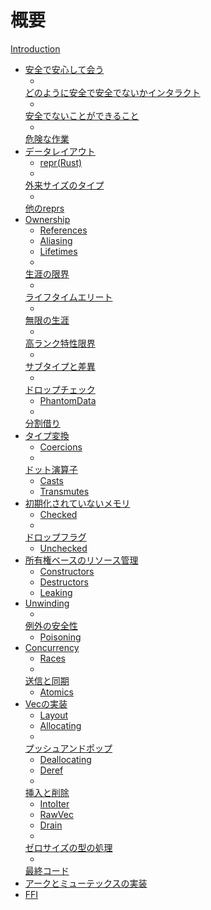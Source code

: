 # <!--Summary--> 概要

[Introduction](README.md)
* <!--[Meet Safe and Unsafe](meet-safe-and-unsafe.md)-->
   [安全で安心して会う](meet-safe-and-unsafe.md)
	* <!--[How Safe and Unsafe Interact](safe-unsafe-meaning.md)-->
    [どのように安全で安全でないかインタラクト](safe-unsafe-meaning.md)
	* <!--[What Unsafe Can Do](what-unsafe-does.md)-->
    [安全でないことができること](what-unsafe-does.md)
	* <!--[Working with Unsafe](working-with-unsafe.md)-->
    [危険な作業](working-with-unsafe.md)
* <!--[Data Layout](data.md)-->
   [データレイアウト](data.md)
	* [repr(Rust)](repr-rust.md)
	* <!--[Exotically Sized Types](exotic-sizes.md)-->
    [外来サイズのタイプ](exotic-sizes.md)
	* <!--[Other reprs](other-reprs.md)-->
    [他のreprs](other-reprs.md)
* [Ownership](ownership.md)
	* [References](references.md)
	* [Aliasing](aliasing.md)
	* [Lifetimes](lifetimes.md)
	* <!--[Limits of Lifetimes](lifetime-mismatch.md)-->
    [生涯の限界](lifetime-mismatch.md)
	* <!--[Lifetime Elision](lifetime-elision.md)-->
    [ライフタイムエリート](lifetime-elision.md)
	* <!--[Unbounded Lifetimes](unbounded-lifetimes.md)-->
    [無限の生涯](unbounded-lifetimes.md)
	* <!--[Higher-Rank Trait Bounds](hrtb.md)-->
    [高ランク特性限界](hrtb.md)
	* <!--[Subtyping and Variance](subtyping.md)-->
    [サブタイプと差異](subtyping.md)
	* <!--[Drop Check](dropck.md)-->
    [ドロップチェック](dropck.md)
	* [PhantomData](phantom-data.md)
	* <!--[Splitting Borrows](borrow-splitting.md)-->
    [分割借り](borrow-splitting.md)
* <!--[Type Conversions](conversions.md)-->
   [タイプ変換](conversions.md)
	* [Coercions](coercions.md)
	* <!--[The Dot Operator](dot-operator.md)-->
    [ドット演算子](dot-operator.md)
	* [Casts](casts.md)
	* [Transmutes](transmutes.md)
* <!--[Uninitialized Memory](uninitialized.md)-->
   [初期化されていないメモリ](uninitialized.md)
	* [Checked](checked-uninit.md)
	* <!--[Drop Flags](drop-flags.md)-->
    [ドロップフラグ](drop-flags.md)
	* [Unchecked](unchecked-uninit.md)
* <!--[Ownership Based Resource Management](obrm.md)-->
   [所有権ベースのリソース管理](obrm.md)
	* [Constructors](constructors.md)
	* [Destructors](destructors.md)
	* [Leaking](leaking.md)
* [Unwinding](unwinding.md)
	* <!--[Exception Safety](exception-safety.md)-->
    [例外の安全性](exception-safety.md)
	* [Poisoning](poisoning.md)
* [Concurrency](concurrency.md)
	* [Races](races.md)
	* <!--[Send and Sync](send-and-sync.md)-->
    [送信と同期](send-and-sync.md)
	* [Atomics](atomics.md)
* <!--[Implementing Vec](vec.md)-->
   [Vecの実装](vec.md)
	* [Layout](vec-layout.md)
	* [Allocating](vec-alloc.md)
	* <!--[Push and Pop](vec-push-pop.md)-->
    [プッシュアンドポップ](vec-push-pop.md)
	* [Deallocating](vec-dealloc.md)
	* [Deref](vec-deref.md)
	* <!--[Insert and Remove](vec-insert-remove.md)-->
    [挿入と削除](vec-insert-remove.md)
	* [IntoIter](vec-into-iter.md)
	* [RawVec](vec-raw.md)
	* [Drain](vec-drain.md)
	* <!--[Handling Zero-Sized Types](vec-zsts.md)-->
    [ゼロサイズの型の処理](vec-zsts.md)
	* <!--[Final Code](vec-final.md)-->
    [最終コード](vec-final.md)
* <!--[Implementing Arc and Mutex](arc-and-mutex.md)-->
   [アークとミューテックスの実装](arc-and-mutex.md)
* [FFI](ffi.md)
